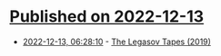 # [Published on 2022-12-13](index.md)

* [2022-12-13, 06:28:10](https://news.ycombinator.com/item?id=33965524) - [The Legasov Tapes (2019)](https://legasovtapetranslation.blogspot.com/)
